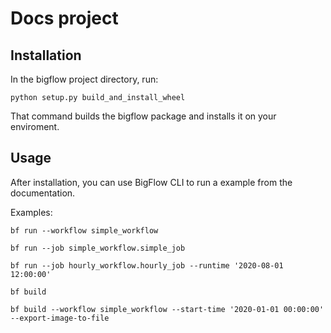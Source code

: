 # Docs project

## Installation

In the bigflow project directory, run:

`python setup.py build_and_install_wheel`

That command builds the bigflow package and installs it on your enviroment.

## Usage

After installation, you can use BigFlow CLI to run a example from the documentation.

Examples:

`bf run --workflow simple_workflow`

`bf run --job simple_workflow.simple_job`

`bf run --job hourly_workflow.hourly_job --runtime '2020-08-01 12:00:00'`

`bf build`

`bf build --workflow simple_workflow --start-time '2020-01-01 00:00:00' --export-image-to-file` 